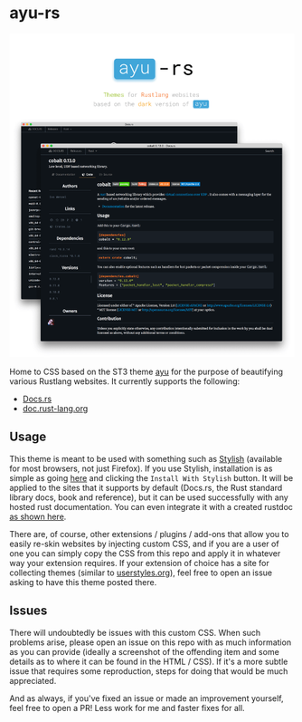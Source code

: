 # ayu-rs

<img src="./ayu-rs_main.png" alt="Demo screenshots, title text">

Home to CSS based on the ST3 theme [ayu](https://github.com/dempfi/ayu) for the purpose of beautifying various Rustlang websites. It currently supports the following:

* [Docs.rs](https://docs.rs)
* [doc.rust-lang.org](https://doc.rust-lang.org)

## Usage

This theme is meant to be used with something such as [Stylish](https://addons.mozilla.org/en-US/firefox/addon/stylish/) (available for most browsers, not just Firefox). If you use Stylish, installation is as simple as going [here](https://userstyles.org/styles/138541/ayu-rs-dark-theme) and clicking the `Install With Stylish` button. It will be applied to the sites that it supports by default (Docs.rs, the Rust standard library docs, book and reference), but it can be used successfully with any hosted rust documentation. You can even integrate it with a created rustdoc [as shown here](https://blog.guillaume-gomez.fr/articles/2016-09-16+Generating+doc+with+rustdoc+and+a+custom+theme).

There are, of course, other extensions / plugins / add-ons that allow you to easily re-skin websites by injecting custom CSS, and if you are a user of one you can simply copy the CSS from this repo and apply it in whatever way your extension requires. If your extension of choice has a site for collecting themes (similar to [userstyles.org](https://userstyles.org)), feel free to open an issue asking to have this theme posted there.

## Issues

There will undoubtedly be issues with this custom CSS. When such problems arise, please open an issue on this repo with as much information as you can provide (ideally a screenshot of the offending item and some details as to where it can be found in the HTML / CSS). If it's a more subtle issue that requires some reproduction, steps for doing that would be much appreciated.

And as always, if you've fixed an issue or made an improvement yourself, feel free to open a PR! Less work for me and faster fixes for all.
